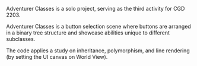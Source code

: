 Adventurer Classes is a solo project, serving as the third activity for CGD 2203.

Adventurer Classes is a button selection scene where buttons are arranged in a binary tree structure and showcase abilities unique to different subclasses.

The code applies a study on inheritance, polymorphism, and line rendering (by setting the UI canvas on World View).